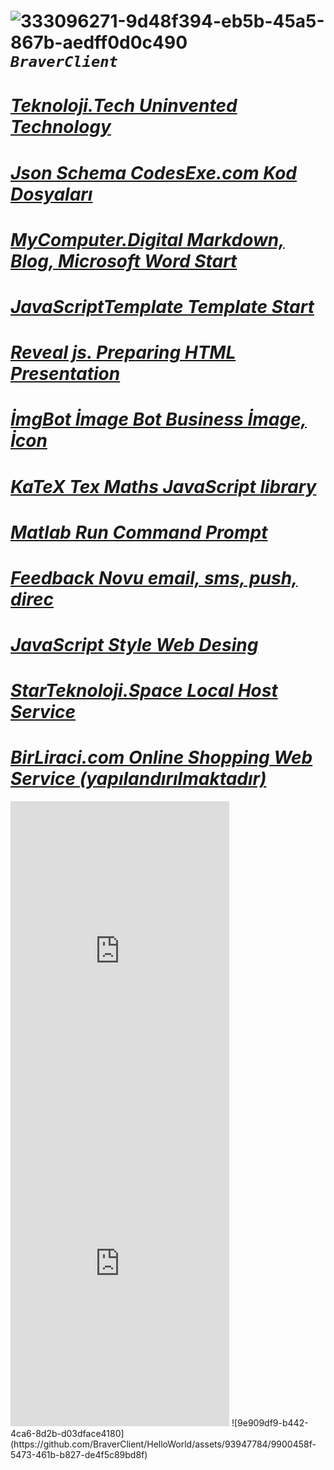 #  ![333096271-9d48f394-eb5b-45a5-867b-aedff0d0c490](https://github.com/BraverClient/HelloWorld/assets/93947784/f9ab041a-8917-4ff6-8b3e-fca7c08d6f16)***`BraverClient`***
# ***[Teknoloji.Tech Uninvented Technology](https://teknoloji.tech)***
# ***[Json Schema CodesExe.com Kod Dosyaları](http://codesexe.com)***
# ***[MyComputer.Digital Markdown, Blog, Microsoft Word Start](https://mycomputer.digital/Fast-pages/)***
# ***[JavaScriptTemplate Template Start](https://braverclient.github.io/JavaScript/)***
# ***[Reveal js. Preparing HTML Presentation](https://braverclient.github.io/reveal.js/)***
# ***[İmgBot İmage Bot Business İmage, İcon](https://braverclient.github.io/imgBot/)***
# ***[KaTeX Tex Maths JavaScript library](https://braverclient.github.io/KaTeX/)***
# ***[Matlab Run Command Prompt](https://braverclient.github.io/run-command/)***
# ***[Feedback Novu  email, sms, push, direc](https://braverclient.github.io/novu/)***
# ***[JavaScript Style Web Desing](https://braverclient.github.io/standard-16.0.4/)***
# ***[StarTeknoloji.Space Local Host Service](https://tdljt22b-4000.euw.devtunnels.ms)***
# ***[BirLiraci.com Online Shopping Web Service (yapılandırılmaktadır)](https://birliraci.com)***
<iframe src="https://discord.com/widget?id=1007605187197800530&theme=dark" width="350" height="500" allowtransparency="true" frameborder="0" sandbox="allow-popups allow-popups-to-escape-sandbox allow-same-origin allow-scripts"></iframe> <iframe src="https://discord.com/widget?id=1124268216408096914&theme=dark" width="350" height="500" allowtransparency="true" frameborder="0" sandbox="allow-popups allow-popups-to-escape-sandbox allow-same-origin allow-scripts"></iframe>
![9e909df9-b442-4ca6-8d2b-d03dface4180](https://github.com/BraverClient/HelloWorld/assets/93947784/9900458f-5473-461b-b827-de4f5c89bd8f)
